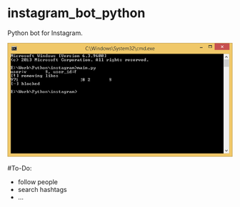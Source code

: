 # instagram_bot_python
Python bot for Instagram.

![Alt text](misc/prev.png?raw=true "result screen")

#To-Do:
 - follow people
 - search hashtags
 - ...